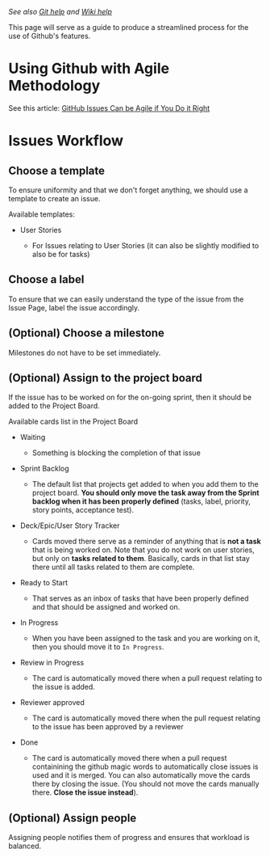_See also [Git help](Git-Help) and [Wiki help](Wiki-Help)_

This page will serve as a guide to produce a streamlined process for the use of Github's features.

# Using Github with Agile Methodology

See this article: [GitHub Issues Can be Agile if You Do it Right](https://zube.io/blog/agile-project-management-workflow-for-github-issues/)

# Issues Workflow

## Choose a template

To ensure uniformity and that we don't forget anything, we should use a template to create an issue.

Available templates:

* User Stories
  
  * For Issues relating to User Stories (it can also be slightly modified to also be for tasks)

## Choose a label

To ensure that we can easily understand the type of the issue from the Issue Page, label the issue accordingly.

## (Optional) Choose a milestone

Milestones do not have to be set immediately.

## (Optional) Assign to the project board

If the issue has to be worked on for the on-going sprint, then it should be added to the Project Board.

Available cards list in the Project Board

* Waiting

  * Something is blocking the completion of that issue

* Sprint Backlog

  * The default list that projects get added to when you add them to the project board. **You should only move the task away from the Sprint backlog when it has been properly defined** (tasks, label, priority, story points, acceptance test).

* Deck/Epic/User Story Tracker

  * Cards moved there serve as a reminder of anything that is **not a task** that is being worked on. Note that you do not work on user stories, but only on **tasks related to them**. Basically, cards in that list stay there until all tasks related to them are complete.

* Ready to Start

  * That serves as an inbox of tasks that have been properly defined and that should be assigned and worked on.
  
* In Progress

  * When you have been assigned to the task and you are working on it, then you should move it to `In Progress`.

* Review in Progress

  * The card is automatically moved there when a pull request relating to the issue is added.

* Reviewer approved

  * The card is automatically moved there when the pull request relating to the issue has been approved by a reviewer

* Done

  * The card is automatically moved there when a pull request containining the github magic words to automatically close issues is used and it is merged. You can also automatically move the cards there by closing the issue. (You should not move the cards manually there. **Close the issue instead**).

## (Optional) Assign people

Assigning people notifies them of progress and ensures that workload is balanced.
